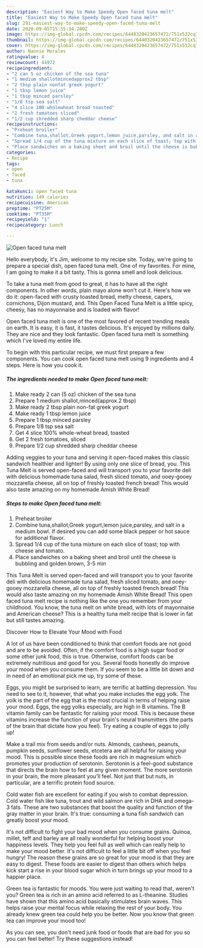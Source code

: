 ```yaml
---
description: "Easiest Way to Make Speedy Open faced tuna melt"
title: "Easiest Way to Make Speedy Open faced tuna melt"
slug: 291-easiest-way-to-make-speedy-open-faced-tuna-melt
date: 2020-09-05T15:55:34.280Z
image: https://img-global.cpcdn.com/recipes/6448320423657472/751x532cq70/open-faced-tuna-melt-recipe-main-photo.jpg
thumbnail: https://img-global.cpcdn.com/recipes/6448320423657472/751x532cq70/open-faced-tuna-melt-recipe-main-photo.jpg
cover: https://img-global.cpcdn.com/recipes/6448320423657472/751x532cq70/open-faced-tuna-melt-recipe-main-photo.jpg
author: Nannie Morales
ratingvalue: 4
reviewcount: 44972
recipeingredient:
- "2 can 5 oz chicken of the sea tuna"
- "1 medium shallotmincedapprox2 tbsp"
- "2 tbsp plain nonfat greek yogurt"
- "1 tbsp lemon juice"
- "1 tbsp minced parsley"
- "1/8 tsp sea salt"
- "4 slice 100 wholewheat bread toasted"
- "2 fresh tomatoes sliced"
- "1/2 cup shredded sharp cheddar cheese"
recipeinstructions:
- "Preheat broiler"
- "Combine tuna,shallot,Greek yogurt,lemon juice,parsley, and salt in a medium bowl. If desired you can add some black pepper or hot sauce for additional flavor."
- "Spread 1/4 cup of the tuna mixture on each slice of toast; top with cheese and tomato."
- "Place sandwiches on a baking sheet and broil until the cheese is bubbling and golden brown, 3-5 min"
categories:
- Recipe
tags:
- open
- faced
- tuna

katakunci: open faced tuna 
nutrition: 149 calories
recipecuisine: American
preptime: "PT25M"
cooktime: "PT35M"
recipeyield: "1"
recipecategory: Lunch

---
```



![Open faced tuna melt](https://img-global.cpcdn.com/recipes/6448320423657472/751x532cq70/open-faced-tuna-melt-recipe-main-photo.jpg)

Hello everybody, it's Jim, welcome to my recipe site. Today, we're going to prepare a special dish, open faced tuna melt. One of my favorites. For mine, I am going to make it a bit tasty. This is gonna smell and look delicious.

To take a tuna melt from good to great, it has to have all the right components. In other words, plain mayo alone won&#39;t cut it. Here&#39;s how we do it: open-faced with crusty toasted bread, melty cheese, capers, cornichons, Dijon mustard, and. This Open Faced Tuna Melt is a little spicy, cheesy, has no mayonnaise and is loaded with flavor!

Open faced tuna melt is one of the most favored of recent trending meals on earth. It is easy, it is fast, it tastes delicious. It's enjoyed by millions daily. They are nice and they look fantastic. Open faced tuna melt is something which I've loved my entire life.


To begin with this particular recipe, we must first prepare a few components. You can cook open faced tuna melt using 9 ingredients and 4 steps. Here is how you cook it.

<!--inarticleads1-->

##### The ingredients needed to make Open faced tuna melt:

1. Make ready 2 can (5 oz) chicken of the sea tuna
1. Prepare 1 medium shallot,minced(approx.2 tbsp)
1. Make ready 2 tbsp plain non-fat greek yogurt
1. Make ready 1 tbsp lemon juice
1. Prepare 1 tbsp minced parsley
1. Prepare 1/8 tsp sea salt
1. Get 4 slice 100% whole-wheat bread, toasted
1. Get 2 fresh tomatoes, sliced
1. Prepare 1/2 cup shredded sharp cheddar cheese


Adding veggies to your tuna and serving it open-faced makes this classic sandwich healthier and lighter! By using only one slice of bread, you. This Tuna Melt is served open-faced and will transport you to your favorite deli with delicious homemade tuna salad, fresh sliced tomato, and ooey-gooey mozzarella cheese, all on top of freshly toasted french bread! This would also taste amazing on my homemade Amish White Bread! 

<!--inarticleads2-->

##### Steps to make Open faced tuna melt:

1. Preheat broiler
1. Combine tuna,shallot,Greek yogurt,lemon juice,parsley, and salt in a medium bowl. If desired you can add some black pepper or hot sauce for additional flavor.
1. Spread 1/4 cup of the tuna mixture on each slice of toast; top with cheese and tomato.
1. Place sandwiches on a baking sheet and broil until the cheese is bubbling and golden brown, 3-5 min


This Tuna Melt is served open-faced and will transport you to your favorite deli with delicious homemade tuna salad, fresh sliced tomato, and ooey-gooey mozzarella cheese, all on top of freshly toasted french bread! This would also taste amazing on my homemade Amish White Bread! This open faced tuna melt recipe is nothing like the one you remember from your childhood. You know, the tuna melt on white bread, with lots of mayonnaise and American cheese? This is a healthy tuna melt recipe that is lower in fat but still tastes amazing. 

Discover How to Elevate Your Mood with Food


A lot of us have been conditioned to think that comfort foods are not good and are to be avoided. Often, if the comfort food is a high sugar food or some other junk food, this is true. Otherwise, comfort foods can be extremely nutritious and good for you. Several foods honestly do improve your mood when you consume them. If you seem to be a little bit down and in need of an emotional pick me up, try some of these.

Eggs, you might be surprised to learn, are terrific at battling depression. You need to see to it, however, that what you make includes the egg yolk. The yolk is the part of the egg that is the most crucial in terms of helping raise your mood. Eggs, the egg yolks especially, are high in B vitamins. The B vitamin family can be fantastic for raising your mood. This is because these vitamins increase the function of your brain's neural transmitters (the parts of the brain that dictate how you feel). Try eating a couple of eggs to jolly up!

Make a trail mix from seeds and/or nuts. Almonds, cashews, peanuts, pumpkin seeds, sunflower seeds, etcetera are all helpful for raising your mood. This is possible since these foods are rich in magnesium which promotes your production of serotonin. Serotonin is a feel-good substance that directs the brain how to feel at any given moment. The more serotonin in your brain, the more pleasant you'll feel. Not just that but nuts, in particular, are a terrific protein food source.

Cold water fish are excellent for eating if you wish to combat depression. Cold water fish like tuna, trout and wild salmon are rich in DHA and omega-3 fats. These are two substances that boost the quality and function of the gray matter in your brain. It's true: consuming a tuna fish sandwich can greatly boost your mood. 

It's not difficult to fight your bad mood when you consume grains. Quinoa, millet, teff and barley are all really wonderful for helping boost your happiness levels. They help you feel full as well which can really help to make your mood better. It's not difficult to feel a little bit off when you feel hungry! The reason these grains are so great for your mood is that they are easy to digest. These foods are easier to digest than others which helps kick start a rise in your blood sugar which in turn brings up your mood to a happier place.

Green tea is fantastic for moods. You were just waiting to read that, weren't you? Green tea is rich in an amino acid referred to as L-theanine. Studies have shown that this amino acid basically stimulates brain waves. This helps raise your mental focus while relaxing the rest of your body. You already knew green tea could help you be better. Now you know that green tea can improve your mood too!

As you can see, you don't need junk food or foods that are bad for you so you can feel better! Try  these suggestions  instead!

